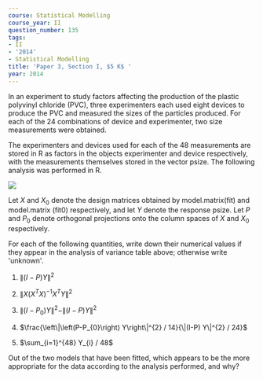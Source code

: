 ```yaml
---
course: Statistical Modelling
course_year: II
question_number: 135
tags:
- II
- '2014'
- Statistical Modelling
title: 'Paper 3, Section I, $5 K$ '
year: 2014
---
```




In an experiment to study factors affecting the production of the plastic polyvinyl chloride $(\mathrm{PVC})$, three experimenters each used eight devices to produce the PVC and measured the sizes of the particles produced. For each of the 24 combinations of device and experimenter, two size measurements were obtained.

The experimenters and devices used for each of the 48 measurements are stored in $\mathrm{R}$ as factors in the objects experimenter and device respectively, with the measurements themselves stored in the vector psize. The following analysis was performed in $\mathrm{R}$.

![](https://cdn.mathpix.com/cropped/2022_04_28_1c93b7fb2aa72bd6cc1fg-089.jpg?height=299&width=758&top_left_y=533&top_left_x=208)

Let $X$ and $X_{0}$ denote the design matrices obtained by model.matrix(fit) and model.matrix (fit0) respectively, and let $Y$ denote the response psize. Let $P$ and $P_{0}$ denote orthogonal projections onto the column spaces of $X$ and $X_{0}$ respectively.

For each of the following quantities, write down their numerical values if they appear in the analysis of variance table above; otherwise write 'unknown'.

1. $\|(I-P) Y\|^{2}$

2. $\left\|X\left(X^{T} X\right)^{-1} X^{T} Y\right\|^{2}$

3. $\left\|\left(I-P_{0}\right) Y\right\|^{2}-\|(I-P) Y\|^{2}$

4. $\frac{\left\|\left(P-P_{0}\right) Y\right\|^{2} / 14}{\|(I-P) Y\|^{2} / 24}$

5. $\sum_{i=1}^{48} Y_{i} / 48$

Out of the two models that have been fitted, which appears to be the more appropriate for the data according to the analysis performed, and why?